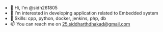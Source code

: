 - 👋 Hi, I’m @sidh261805
- 👀 I’m interested in developing application related to Embedded system 
- 🌱 Skills: cpp, python, docker, jenkins, php, db
- 📫 You can reach me on 25.siddharthdhakad@gmail.com

<!---
sidh261805/sidh261805 is a ✨ special ✨ repository because its `README.md` (this file) appears on your GitHub profile.
You can click the Preview link to take a look at your changes.
--->
